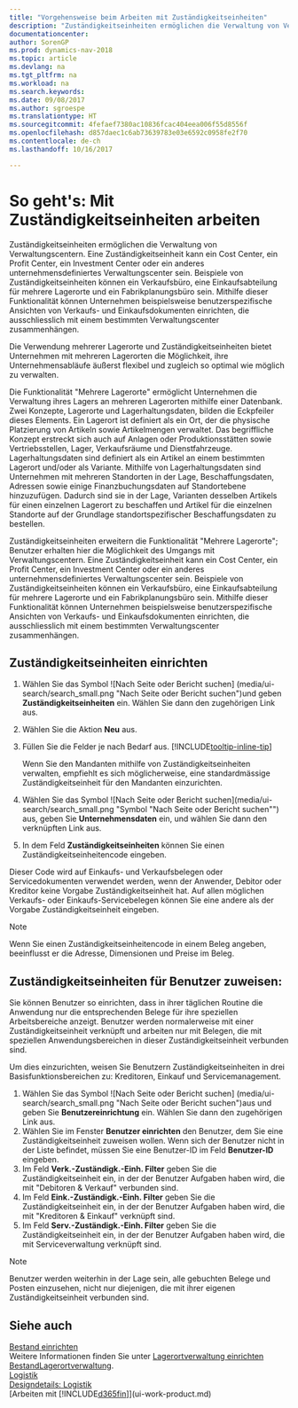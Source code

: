 ```yaml
---
title: "Vorgehensweise beim Arbeiten mit Zuständigkeitseinheiten"
description: "Zuständigkeitseinheiten ermöglichen die Verwaltung von Verwaltungscentern. Eine Zuständigkeitseinheit kann ein Cost Center, ein Profit Center, ein Investment Center oder ein anderes unternehmensdefiniertes Verwaltungscenter sein."
documentationcenter: 
author: SorenGP
ms.prod: dynamics-nav-2018
ms.topic: article
ms.devlang: na
ms.tgt_pltfrm: na
ms.workload: na
ms.search.keywords: 
ms.date: 09/08/2017
ms.author: sgroespe
ms.translationtype: HT
ms.sourcegitcommit: 4fefaef7380ac10836fcac404eea006f55d8556f
ms.openlocfilehash: d857daec1c6ab73639783e03e6592c0958fe2f70
ms.contentlocale: de-ch
ms.lasthandoff: 10/16/2017

---
```

# <a name="how-to-work-with-responsibility-centers"></a>So geht's: Mit Zuständigkeitseinheiten arbeiten
Zuständigkeitseinheiten ermöglichen die Verwaltung von Verwaltungscentern. Eine Zuständigkeitseinheit kann ein Cost Center, ein Profit Center, ein Investment Center oder ein anderes unternehmensdefiniertes Verwaltungscenter sein. Beispiele von Zuständigkeitseinheiten können ein Verkaufsbüro, eine Einkaufsabteilung für mehrere Lagerorte und ein Fabrikplanungsbüro sein. Mithilfe dieser Funktionalität können Unternehmen beispielsweise benutzerspezifische Ansichten von Verkaufs- und Einkaufsdokumenten einrichten, die ausschliesslich mit einem bestimmten Verwaltungscenter zusammenhängen.  

Die Verwendung mehrerer Lagerorte und Zuständigkeitseinheiten bietet Unternehmen mit mehreren Lagerorten die Möglichkeit, ihre Unternehmensabläufe äußerst flexibel und zugleich so optimal wie möglich zu verwalten.

Die Funktionalität "Mehrere Lagerorte" ermöglicht Unternehmen die Verwaltung ihres Lagers an mehreren Lagerorten mithilfe einer Datenbank. Zwei Konzepte, Lagerorte und Lagerhaltungsdaten, bilden die Eckpfeiler dieses Elements. Ein Lagerort ist definiert als ein Ort, der die physische Platzierung von Artikeln sowie Artikelmengen verwaltet. Das begriffliche Konzept erstreckt sich auch auf Anlagen oder Produktionsstätten sowie Vertriebsstellen, Lager, Verkaufsräume und Dienstfahrzeuge. Lagerhaltungsdaten sind definiert als ein Artikel an einem bestimmten Lagerort und/oder als Variante. Mithilfe von Lagerhaltungsdaten sind Unternehmen mit mehreren Standorten in der Lage, Beschaffungsdaten, Adressen sowie einige Finanzbuchungsdaten auf Standortebene hinzuzufügen. Dadurch sind sie in der Lage, Varianten desselben Artikels für einen einzelnen Lagerort zu beschaffen und Artikel für die einzelnen Standorte auf der Grundlage standortspezifischer Beschaffungsdaten zu bestellen.  

Zuständigkeitseinheiten erweitern die Funktionalität "Mehrere Lagerorte"; Benutzer erhalten hier die Möglichkeit des Umgangs mit Verwaltungscentern. Eine Zuständigkeitseinheit kann ein Cost Center, ein Profit Center, ein Investment Center oder ein anderes unternehmensdefiniertes Verwaltungscenter sein. Beispiele von Zuständigkeitseinheiten können ein Verkaufsbüro, eine Einkaufsabteilung für mehrere Lagerorte und ein Fabrikplanungsbüro sein. Mithilfe dieser Funktionalität können Unternehmen beispielsweise benutzerspezifische Ansichten von Verkaufs- und Einkaufsdokumenten einrichten, die ausschliesslich mit einem bestimmten Verwaltungscenter zusammenhängen.

## <a name="to-set-up-a-responsibility-center"></a>Zuständigkeitseinheiten einrichten  
1.  Wählen Sie das Symbol ![Nach Seite oder Bericht suchen] (media/ui-search/search_small.png "Nach Seite oder Bericht suchen")und geben **Zuständigkeitseinheiten** ein. Wählen Sie dann den zugehörigen Link aus.  
2.  Wählen Sie die Aktion **Neu** aus.  
3.  Füllen Sie die Felder je nach Bedarf aus. [!INCLUDE[tooltip-inline-tip](includes/tooltip-inline-tip_md.md)]  

    Wenn Sie den Mandanten mithilfe von Zuständigkeitseinheiten verwalten, empfiehlt es sich möglicherweise, eine standardmässige Zuständigkeitseinheit für den Mandanten einzurichten.
4. Wählen Sie das Symbol ![Nach Seite oder Bericht suchen](media/ui-search/search_small.png "Symbol "Nach Seite oder Bericht suchen"") aus, geben Sie **Unternehmensdaten** ein, und wählen Sie dann den verknüpften Link aus.
5. In dem Feld **Zuständigkeitseinheiten** können Sie einen Zuständigkeitseinheitencode eingeben.

Dieser Code wird auf Einkaufs- und Verkaufsbelegen oder Servicedokumenten verwendet werden, wenn der Anwender, Debitor oder Kreditor keine Vorgabe Zuständigkeitseinheit hat. Auf allen möglichen Verkaufs- oder Einkaufs-Servicebelegen können Sie eine andere als der Vorgabe Zuständigkeitseinheit eingeben.

> [!NOTE]  
>  Wenn Sie einen Zuständigkeitseinheitencode in einem Beleg angeben, beeinflusst er die Adresse, Dimensionen und Preise im Beleg.  

## <a name="to-assign-responsibility-centers-to-users"></a>Zuständigkeitseinheiten für Benutzer zuweisen:  
Sie können Benutzer so einrichten, dass in ihrer täglichen Routine die Anwendung nur die entsprechenden Belege für ihre speziellen Arbeitsbereiche anzeigt. Benutzer werden normalerweise mit einer Zuständigkeitseinheit verknüpft und arbeiten nur mit Belegen, die mit speziellen Anwendungsbereichen in dieser Zuständigkeitseinheit verbunden sind.  

Um dies einzurichten, weisen Sie Benutzern Zuständigkeitseinheiten in drei Basisfunktionsbereichen zu: Kreditoren, Einkauf und Servicemanagement.  

1.  Wählen Sie das Symbol ![Nach Seite oder Bericht suchen] (media/ui-search/search_small.png "Nach Seite oder Bericht suchen")aus und geben Sie **Benutzereinrichtung** ein. Wählen Sie dann den zugehörigen Link aus.  
2.  Wählen Sie im Fenster **Benutzer einrichten** den Benutzer, dem Sie eine Zuständigkeitseinheit zuweisen wollen. Wenn sich der Benutzer nicht in der Liste befindet, müssen Sie eine Benutzer-ID im Feld **Benutzer-ID** eingeben.  
3.  Im Feld **Verk.-Zuständigk.-Einh. Filter** geben Sie die Zuständigkeitseinheit ein, in der der Benutzer Aufgaben haben wird, die mit "Debitoren & Verkauf" verbunden sind.  
4.  Im Feld  **Eink.-Zuständigk.-Einh. Filter** geben Sie die Zuständigkeitseinheit ein, in der der Benutzer Aufgaben haben wird, die mit "Kreditoren &amp; Einkauf" verknüpft sind.  
5.  Im Feld **Serv.-Zuständigk.-Einh. Filter** geben Sie die Zuständigkeitseinheit ein, in der der Benutzer Aufgaben haben wird, die mit Serviceverwaltung verknüpft sind.  

> [!NOTE]  
>  Benutzer werden weiterhin in der Lage sein, alle gebuchten Belege und Posten einzusehen, nicht nur diejenigen, die mit ihrer eigenen Zuständigkeitseinheit verbunden sind.

## <a name="see-also"></a>Siehe auch  
[Bestand einrichten](inventory-setup-inventory.md)  
Weitere Informationen finden Sie unter [Lagerortverwaltung einrichten](warehouse-setup-warehouse.md)
[Bestand](inventory-manage-inventory.md)[Lagerortverwaltung](warehouse-manage-warehouse.md).  
[Logistik](warehouse-manage-warehouse.md)    
[Designdetails: Logistik](design-details-warehouse-management.md)  
[Arbeiten mit [!INCLUDE[d365fin](includes/d365fin_md.md)]](ui-work-product.md)

